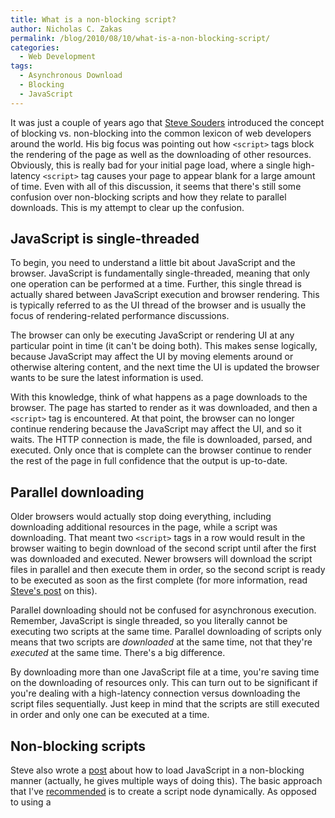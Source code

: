 ```yaml
---
title: What is a non-blocking script?
author: Nicholas C. Zakas
permalink: /blog/2010/08/10/what-is-a-non-blocking-script/
categories:
  - Web Development
tags:
  - Asynchronous Download
  - Blocking
  - JavaScript
---
```

It was just a couple of years ago that [Steve Souders][1] introduced the concept of blocking vs. non-blocking into the common lexicon of web developers around the world. His big focus was pointing out how `<script>` tags block the rendering of the page as well as the downloading of other resources. Obviously, this is really bad for your initial page load, where a single high-latency `<script>` tag causes your page to appear blank for a large amount of time. Even with all of this discussion, it seems that there's still some confusion over non-blocking scripts and how they relate to parallel downloads. This is my attempt to clear up the confusion.

## JavaScript is single-threaded

To begin, you need to understand a little bit about JavaScript and the browser. JavaScript is fundamentally single-threaded, meaning that only one operation can be performed at a time. Further, this single thread is actually shared between JavaScript execution and browser rendering. This is typically referred to as the UI thread of the browser and is usually the focus of rendering-related performance discussions.

The browser can only be executing JavaScript or rendering UI at any particular point in time (it can't be doing both). This makes sense logically, because JavaScript may affect the UI by moving elements around or otherwise altering content, and the next time the UI is updated the browser wants to be sure the latest information is used.

With this knowledge, think of what happens as a page downloads to the browser. The page has started to render as it was downloaded, and then a `<script>` tag is encountered. At that point, the browser can no longer continue rendering because the JavaScript may affect the UI, and so it waits. The HTTP connection is made, the file is downloaded, parsed, and executed. Only once that is complete can the browser continue to render the rest of the page in full confidence that the output is up-to-date.

## Parallel downloading

Older browsers would actually stop doing everything, including downloading additional resources in the page, while a script was downloading. That meant two `<script>` tags in a row would result in the browser waiting to begin download of the second script until after the first was downloaded and executed. Newer browsers will download the script files in parallel and then execute them in order, so the second script is ready to be executed as soon as the first complete (for more information, read [Steve's post][2] on this).

Parallel downloading should not be confused for asynchronous execution. Remember, JavaScript is single threaded, so you literally cannot be executing two scripts at the same time. Parallel downloading of scripts only means that two scripts are *downloaded* at the same time, not that they're *executed* at the same time. There's a big difference.

By downloading more than one JavaScript file at a time, you're saving time on the downloading of resources only. This can turn out to be significant if you're dealing with a high-latency connection versus downloading the script files sequentially. Just keep in mind that the scripts are still executed in order and only one can be executed at a time.

## Non-blocking scripts

Steve also wrote a [post][3] about how to load JavaScript in a non-blocking manner (actually, he gives multiple ways of doing this). The basic approach that I've [recommended][4] is to create a script node dynamically. As opposed to using a <script> tag in HTML, dynamically created script nodes do not block while the page is being loaded. But what does it mean to not block?

A blocking script means that the page cannot continue *rendering* until the script has been:

  1. Completely downloaded
  2. Parsed
  3. Executed

In many cases, it's #1 that takes the longest. Parsing and execution of JavaScript is pretty fast, especially in the newer browsers with optimizing JavaScript engines. Network latency and the overhead of an HTTP connection is usually the slowest part of the process. When a script is loaded in a blocking manner, that response time for the script is roughly equivalent to the amount of time that the browser is not rendering. That's a lousy user experience, and that's exactly what you get when an external script is loaded using the `<script>` tag.

Using a dynamic script node causes external JavaScript files to be downloaded in a non-blocking way. This means the browser doesn't need to wait for the file to download before continuing to render. In effect, #1 (and probably #2) in the previous list no longer cause the UI thread to stop. But since there is only one thread, the actual execution of JavaScript once the file is downloaded will still block rendering. However, as mentioned before, execution is often the fastest part of the sequence and so this goes largely unnoticed by users (assuming you're not doing something insane in that script).

So loading scripts in a non-blocking way basically frees up the browser to continue rendering while the script file is being downloaded. The *loading *of these files is done asynchronously, but *execution *will still cause the UI thread to block for a small amount of time.

## The HTML5 async attribute

HTML5 introduces a new attribute on the `<script>` tag called `async`. This is a Boolean attribute (doesn't require a value) and, when specified, causes the script file to be loaded as if you had created a dynamic script node. Basic usage is as follows:

    <script type="text/javascript" async src="foo.js"></script>

When supporting browsers see the `async` attribute (only Firefox 3.6 currently supports it), it knows that the script file can be downloaded without blocking rendering. This is really a convenient way to load files in a non-blocking manner versus using a JavaScript function to do the loading.

The `async` attribute is still a bit misunderstood, and has some side effects based on browser behavior. When set using HTML, the behavior is very straightforward as discussed earlier. When set on a dynamic script node, the behavior has a subtle distinction. Firefox and Opera preserve the order of execution for external JavaScript files, so you are guaranteed that scripts will execute in order when two dynamic script nodes are added one after the other. So in Firefox 3.6, setting `async` on the first script informs the browser that it need not wait to execute this script before executing others that may come after it. When Opera implements this feature, it will likely work the same way. This is the apparent motivation behind the [Google Analytics source code][5] that creates a dynamic script node and then sets `async` on it. Internet Explorer, Safari, and Chrome do not preserve the order of execution, as scripts are executed as soon as they are retrieved regardless of the order in which they were inserted. In these browsers, setting `async` on script nodes has no effect (but also doesn't hurt anything).

<del>The <code>async</code> attribute is still a bit misunderstood, as evidenced by the <a href="http://googlecode.blogspot.com/2009/12/google-analytics-launches-asynchronous.html">Google Analytics source code</a> that creates a dynamic script node and then sets <code>async</code> on it. Doing so is redundant since dynamic script nodes are loaded asynchronously already. The <code>async</code> attribute is only really useful when <code>&lt;script&gt;</code> is included directly in HTML.</del>

## Conclusion

There are basically two ways to achieve non-blocking (aka asynchronous) JavaScript downloading: create a script node dynamically and use the HTML5 `async` attribute of a `<script>` tag. Combining this with the capability of parallel script downloads in newer browsers means that your page can take less time to render fully to the user. Try to avoid blocking JavaScript downloads whenever possible.

**Update (10 August 2010):** Fixed small typos and updated description of `async` attribute to reflect Steve's and James' comments.

 [1]: http://www.stevesouders.com/
 [2]: http://www.stevesouders.com/blog/2010/02/07/browser-script-loading-roundup/
 [3]: http://www.stevesouders.com/blog/2009/04/27/loading-scripts-without-blocking/
 [4]: {{site.url}}/blog/2009/06/23/loading-javascript-without-blocking/
 [5]: http://googlecode.blogspot.com/2009/12/google-analytics-launches-asynchronous.html

